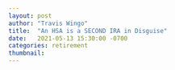 ```yaml
---
layout: post
author: "Travis Wingo"
title:  "An HSA is a SECOND IRA in Disguise"
date:   2021-05-13 15:30:00 -0700
categories: retirement
thumbnail: 
---
```


